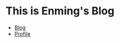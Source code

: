 # This is Enming's Blog

- [Blog](https://huenming.github.io/)
- [Profile](https://huenming.github.io/about/)